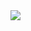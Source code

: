 <img src="https://encrypted-tbn0.gstatic.com/images?q=tbn:ANd9GcQHjz3DjKUgxuHlkS8tm5dCB-8wj0LLgFZ5hiNqKBzBn3f5fHiK3p8EoMtZachgEpxLcII&usqp=CAU">
